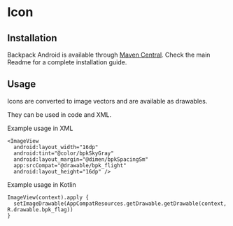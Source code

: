 # Icon

## Installation

Backpack Android is available through [Maven Central](https://search.maven.org/artifact/net.skyscanner.backpack/backpack-android). Check the main Readme for a complete installation guide.

## Usage

Icons are converted to image vectors and are available as drawables.

They can be used in code and XML.

Example usage in XML

```
<ImageView
  android:layout_width="16dp"
  android:tint="@color/bpkSkyGray"
  android:layout_margin="@dimen/bpkSpacingSm"
  app:srcCompat="@drawable/bpk_flight"
  android:layout_height="16dp" />
```

Example usage in Kotlin

```
ImageView(context).apply {
  setImageDrawable(AppCompatResources.getDrawable.getDrawable(context, R.drawable.bpk_flag))
}
```
